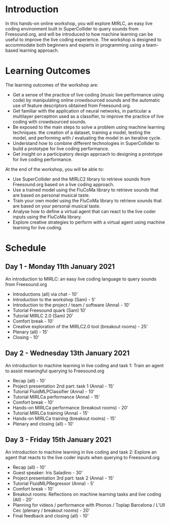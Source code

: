 # Introduction

In this hands-on online workshop, you will explore MIRLC, an easy live coding environment built in SuperCollider to query sounds from Freesound.org, and will be introduced to how machine learning can be useful to improve the live coding experience. The workshop is designed to accommodate both beginners and experts in programming using a team-based learning approach.

# Learning Outcomes

The learning outcomes of the workshop are:

- Get a sense of the practice of live coding (music live performance using code) by manipulating online crowdsourced sounds and the automatic use of feature descriptors obtained from Freesound.org.
- Get familiar with the application of neural networks, in particular a multilayer perceptron used as a classifier, to improve the practice of live coding with crowdsourced sounds.
- Be exposed to the main steps to solve a problem using machine learning techniques: the creation of a dataset, training a model, testing the model, and performing with / evaluating the model in an iterative cycle.
- Understand how to combine different technologies in SuperCollider to build a prototype for live coding performance.
- Get insight on a participatory design approach to designing a prototype for live coding performance.

At the end of the workshop, you will be able to:

- Use SuperCollider and the MIRLC2 library to retrieve sounds from Freesound.org based on a live coding approach.
- Use a trained model using the FluCoMa library to retrieve sounds that are based on personal musical taste.
- Train your own model using the FluCoMa library to retrieve sounds that are based on your personal musical taste.
- Analyse how to define a virtual agent that can react to the live coder inputs using the FluCoMa library.
- Explore creative strategies to perform with a virtual agent using machine learning for live coding.




# Schedule

## Day 1 - Monday 11th January 2021

An introduction to MIRLC: an easy live coding language to query sounds from Freesound.org 

- Introductions (all) via chat - 10'
- Introduction to the workshop (Sam) - 5'
- Introduction to the project / team / software (Anna) - 10'
- Tutorial Freesound quark (Sam) 10'
- Tutorial MIRLC 2.0 (Sam) 20'
- Comfort break - 10'
- Creative exploration of the MIRLC2.0 tool (breakout rooms) - 25'
- Plenary (all) - 15'
- Closing - 10'


## Day 2 - Wednesday 13th January 2021

An introduction to machine learning in live coding and task 1: Train an agent to assist meaningful querying to Freesound.org

- Recap (all) - 10'
- Project presentation 2nd part: task 1 (Anna) - 15'
- Tutorial FluidMLPClassifier (Anna) - 10'
- Tutorial MIRLCa performance (Anna) - 15'
- Comfort break - 10'
- Hands-on MIRLCa performance (breakout rooms) - 20'
- Tutorial MIRLCa training (Anna) - 15'
- Hands-on MIRLCa training (breakout rooms) - 15' 
- Plenary and closing (all) - 10'


## Day 3 - Friday 15th January 2021

An introduction to machine learning in live coding and task 2: Explore an agent that reacts to the live coder inputs when querying to Freesound.org

- Recap (all) - 10'
- Guest speaker: Iris Saladino - 30'
- Project presentation 3rd part: task 2 (Anna) - 15'
- Tutorial FluidMLPRegressor (Anna) - 5'
- Comfort break - 10'
- Breakout rooms: Reflections on machine learning tasks and live coding (All) - 20'
- Planning for videos / performance with Phonos / Toplap Barcelona / L'Ull Cec (plenary / breakout rooms) - 20' 
- Final feedback and closing (all) - 10'

